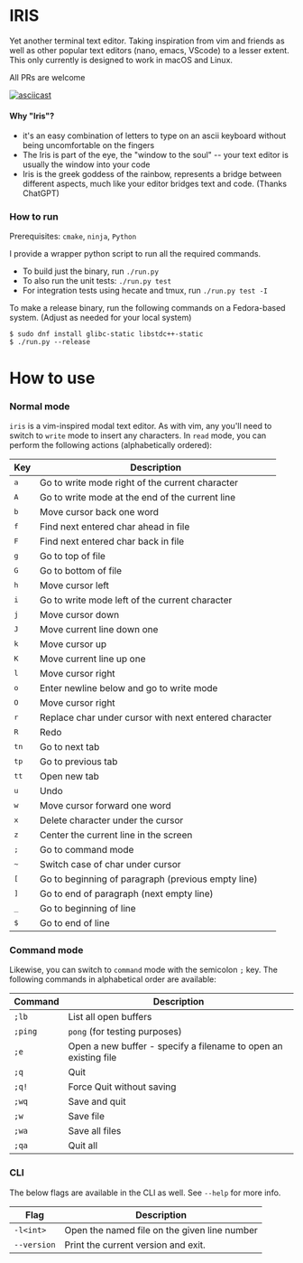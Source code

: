 # IRIS
Yet another terminal text editor. Taking inspiration from vim and friends as
well as other popular text editors (nano, emacs, VScode) to a lesser extent.
This only currently is designed to work in macOS and Linux.

All PRs are welcome

[![asciicast](https://asciinema.org/a/twEuFoNwp6hMrbffdX9BpEVBt.svg)](https://asciinema.org/a/twEuFoNwp6hMrbffdX9BpEVBt)

#### Why "Iris"?
* it's an easy combination of letters to type on an ascii keyboard without being
uncomfortable on the fingers
* The Iris is part of the eye, the "window to the soul" -- your text editor is
usually the window into your code
* Iris is the greek goddess of the rainbow, represents a bridge between
different aspects, much like your editor bridges text and code. (Thanks
ChatGPT)

### How to run
Prerequisites: `cmake`, `ninja`, `Python`

I provide a wrapper python script to run all the required commands.
* To build just the binary, run `./run.py`
* To also run the unit tests: `./run.py test`
* For integration tests using hecate and tmux, run `./run.py test -I`

To make a release binary, run the following commands on a Fedora-based system.
(Adjust as needed for your local system)
```console
$ sudo dnf install glibc-static libstdc++-static
$ ./run.py --release
```

# How to use
### Normal mode
`iris` is a vim-inspired modal text editor. As with vim, any you'll need to
switch to `write` mode to insert any characters. In `read` mode, you can
perform the following actions (alphabetically ordered):

| Key           | Description                                           |
|---------------|-------------------------------------------------------|
| <kbd>a</kbd>  | Go to write mode right of the current character       |
| <kbd>A</kbd>  | Go to write mode at the end of the current line       |
| <kbd>b</kbd>  | Move cursor back one word                             |
| <kbd>f</kbd>  | Find next entered char ahead in file                  |
| <kbd>F</kbd>  | Find next entered char back in file                   |
| <kbd>g</kbd>  | Go to top of file                                     |
| <kbd>G</kbd>  | Go to bottom of file                                  |
| <kbd>h</kbd>  | Move cursor left                                      |
| <kbd>i</kbd>  | Go to write mode left of the current character        |
| <kbd>j</kbd>  | Move cursor down                                      |
| <kbd>J</kbd>  | Move current line down one                            |
| <kbd>k</kbd>  | Move cursor up                                        |
| <kbd>K</kbd>  | Move current line up one                              |
| <kbd>l</kbd>  | Move cursor right                                     |
| <kbd>o</kbd>  | Enter newline below and go to write mode              |
| <kbd>O</kbd>  | Move cursor right                                     |
| <kbd>r</kbd>  | Replace char under cursor with next entered character |
| <kbd>R</kbd>  | Redo                                                  |
| <kbd>tn</kbd> | Go to next tab                                        |
| <kbd>tp</kbd> | Go to previous tab                                    |
| <kbd>tt</kbd> | Open new tab                                          |
| <kbd>u</kbd>  | Undo                                                  |
| <kbd>w</kbd>  | Move cursor forward one word                          |
| <kbd>x</kbd>  | Delete character under the cursor                     |
| <kbd>z</kbd>  | Center the current line in the screen                 |
| <kbd>;</kbd>  | Go to command mode                                    |
| <kbd>~</Kbd>  | Switch case of char under cursor                      |
| <kbd>[</Kbd>  | Go to beginning of paragraph (previous empty line)    |
| <kbd>]</Kbd>  | Go to end of paragraph (next empty line)              |
| <kbd>_</Kbd>  | Go to beginning of line                               |
| <kbd>$</Kbd>  | Go to end of line                                     |

### Command mode
Likewise, you can switch to `command` mode with the semicolon `;` key. The
following commands in alphabetical order are available:

| Command | Description                                                     |
|---------|-----------------------------------------------------------------|
| `;lb`   | List all open buffers                                           |
| `;ping` | `pong` (for testing purposes)                                   |
| `;e`    | Open a new buffer - specify a filename to open an existing file |
| `;q`    | Quit                                                            |
| `;q!`   | Force Quit without saving                                       |
| `;wq`   | Save and quit                                                   |
| `;w`    | Save file                                                       |
| `;wa`   | Save all files                                                  |
| `;qa`   | Quit all                                                        |

### CLI
The below flags are available in the CLI as well. See `--help` for more info.

| Flag        | Description                                  |
|-------------|----------------------------------------------|
| `-l<int>`   | Open the named file on the given line number |
| `--version` | Print the current version and exit.          |
